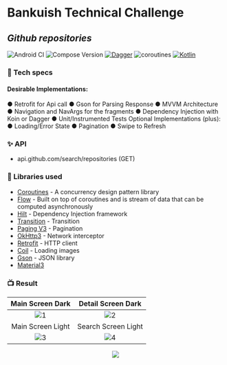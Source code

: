 # Bankuish Technical Challenge
## _Github repositories_

![Android CI](https://github.com/vinaygaba/Learn-Jetpack-Compose-By-Example/workflows/Android%20CI/badge.svg) ![Compose Version](https://img.shields.io/badge/Compose-1.0.1-brightgreen) [![Dagger](https://img.shields.io/badge/Dagger-Hilt-orange)](https://dagger.dev/hilt) ![coroutines](https://img.shields.io/badge/Kotlin-Coroutines-orange) [![Kotlin](https://img.shields.io/badge/kotlin-1.7.20-blue.svg?logo=kotlin)](http://kotlinlang.org)

### 🔧 Tech specs 
#### Desirable Implementations:
● Retrofit for Api call
● Gson for Parsing Response
● MVVM Architecture
● Navigation and NavArgs for the fragments
● Dependency Injection with Koin or Dagger
● Unit/Instrumented Tests
Optional Implementations (plus):
● Loading/Error State
● Pagination
● Swipe to Refresh

### ✨ API
- api.github.com/search/repositories (GET)

### 📃 Libraries used
- [Coroutines](https://developer.android.com/kotlin/coroutines) - A concurrency design pattern library
- [Flow](https://developer.android.com/kotlin/flow) - Built on top of coroutines and is stream of data that can be computed asynchronously
- [Hilt](https://dagger.dev/hilt/) - Dependency Injection framework
- [Transition](https://google.github.io/accompanist/navigation-animation/) - Transition
- [Paging V3](https://developer.android.com/topic/libraries/architecture/paging/v3-overview) - Pagination
- [OkHttp3](https://github.com/square/okhttp) - Network interceptor
- [Retrofit](https://github.com/square/retrofit) - HTTP client
- [Coil](https://coil-kt.github.io/coil) - Loading images
- [Gson](https://github.com/google/gson) - JSON library
- [Material3](https://m3.material.io)

### 📺 Result 
| Main Screen Dark | Detail Screen Dark |
|:-:|:-:|
| ![1](https://user-images.githubusercontent.com/55887438/206164724-6c26375b-7938-4e4a-9033-04102071f5cc.png?raw=true) | ![2](https://user-images.githubusercontent.com/55887438/206164801-e4a73958-48b9-4c0c-b7d5-4de5ec72ec33.png?raw=true) |
| Main Screen Light  | Search Screen Light  |
| ![3](https://user-images.githubusercontent.com/55887438/206164881-039b73bb-6318-431e-8f7e-28f1f31b3e95.png?raw=true) | ![4](https://user-images.githubusercontent.com/55887438/206164946-182af14b-42f1-4557-9909-9cca16d8f9de.png?raw=true)

<p align="center">
  <img src="https://user-images.githubusercontent.com/55887438/206165637-3326f31c-4df8-4f1d-9b47-2870712005be.gif" />
</p>

